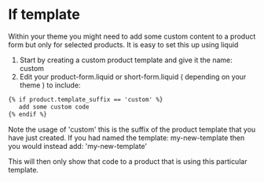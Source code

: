 # If template
Within your theme you might need to add some custom content to a product form but only for selected products.
It is easy to set this up using liquid

1. Start by creating a custom product template and give it the name: custom
2. Edit your product-form.liquid or short-form.liquid ( depending on your theme ) to include:

```html
{% if product.template_suffix == 'custom' %}
   add some custom code
{% endif %}
```
Note the usage of 'custom' this is the suffix of the product template that you have just created.
If you had named the template: my-new-template then you would instead add:  'my-new-template'

This will then only show that code to a product that is using this particular template.
